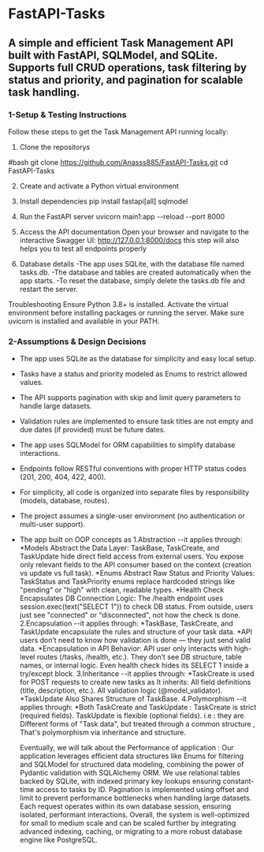 # FastAPI-Tasks
A simple and efficient Task Management API built with FastAPI, SQLModel, and SQLite. Supports full CRUD operations, task filtering by status and priority, and pagination for scalable task handling.
------------------------------------
### 1-Setup & Testing Instructions
Follow these steps to get the Task Management API running locally:

 1. Clone the repositorys

#bash
git clone https://github.com/Anasss885/FastAPI-Tasks.git
cd FastAPI-Tasks

2. Create and activate a Python virtual environment

3. Install dependencies
pip install fastapi[all] sqlmodel

4. Run the FastAPI server
uvicorn main1:app --reload --port 8000

5. Access the API documentation
Open your browser and navigate to the interactive Swagger UI:
http://127.0.0.1:8000/docs
this step will also helps you to test all endpoints properly 

6. Database details
-The app uses SQLite, with the database file named tasks.db.
-The database and tables are created automatically when the app starts.
-To reset the database, simply delete the tasks.db file and restart the server.


Troubleshooting
Ensure Python 3.8+ is installed.
Activate the virtual environment before installing packages or running the server.
Make sure uvicorn is installed and available in your PATH.

### 2-Assumptions & Design Decisions
- The app uses SQLite as the database for simplicity and easy local setup.
- Tasks have a status and priority modeled as Enums to restrict allowed values.
- The API supports pagination with skip and limit query parameters to handle large datasets.
- Validation rules are implemented to ensure task titles are not empty and due dates (if provided) must be future dates.
- The app uses SQLModel for ORM capabilities to simplify database interactions.
- Endpoints follow RESTful conventions with proper HTTP status codes (201, 200, 404, 422, 400).
- For simplicity, all code is organized into separate files by responsibility (models, database, routes).
- The project assumes a single-user environment (no authentication or multi-user support).
- The app built on OOP concepts as
   1.Abstraction
     --it applies through:
         *Models Abstract the Data Layer:
           TaskBase, TaskCreate, and TaskUpdate hide direct field access from external users.
           You expose only relevant fields to the API consumer based on the context (creation vs update vs full task).
        *Enums Abstract Raw Status and Priority Values:
          TaskStatus and TaskPriority enums replace hardcoded strings like "pending" or "high" with clean, readable types.
        *Health Check Encapsulates DB Connection Logic:
         The /health endpoint uses session.exec(text("SELECT 1")) to check DB status.
         From outside, users just see "connected" or "disconnected", not how the check is done.
  2.Encapsulation
     --it applies through:
         *TaskBase, TaskCreate, and TaskUpdate encapsulate the rules and structure of your task data.
         *API users don’t need to know how validation is done — they just send valid data. 
         *Encapsulation in API Behavior:
           API user only interacts with high-level routes (/tasks, /health, etc.).
           They don’t see DB structure, table names, or internal logic.
           Even health check hides its SELECT 1 inside a try/except block.
  3.Inheritance
    --it applies through:
       *TaskCreate is used for POST requests to create new tasks as It inherits:
             All field definitions (title, description, etc.).
             All validation logic (@model_validator).
       *TaskUpdate Also Shares Structure of TaskBase.
  4.Polymorphism
   --it applies through:
      *Both TaskCreate and TaskUpdate :
        TaskCreate is strict (required fields).
       TaskUpdate is flexible (optional fields).
  i.e :  they are Different forms of "Task data", but treated through a common structure , That's polymorphism via inheritance and structure.

  Eventually, we will talk about the Performance of application :
    Our application leverages efficient data structures like Enums for filtering and SQLModel for structured data modeling, combining the power of Pydantic validation with SQLAlchemy ORM. We use relational tables backed by SQLite, with indexed primary key lookups ensuring constant-time access to tasks by ID. Pagination is implemented using offset and limit to prevent performance bottlenecks when handling large datasets. Each request operates within its own database session, ensuring isolated, performant interactions. Overall, the system is well-optimized for small to medium scale and can be scaled further by integrating advanced indexing, caching, or migrating to a more robust database engine like PostgreSQL.
  
         
    

